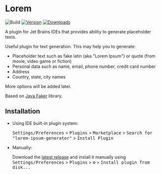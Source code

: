 # Lorem

![Build](https://github.com/alx-mag/lorem-ipsum-generator/workflows/Build/badge.svg)
[![Version](https://img.shields.io/jetbrains/plugin/v/PLUGIN_ID.svg)](https://plugins.jetbrains.com/plugin/alxmag.lorem)
[![Downloads](https://img.shields.io/jetbrains/plugin/d/PLUGIN_ID.svg)](https://plugins.jetbrains.com/plugin/alxmag.lorem)

A plugin for Jet Brains IDEs that provides ability to generate placeholder texts.

<!-- Plugin description -->
Useful plugin for text generation. This may help you to generate:
* Placeholder text such as fake latin (aka "Lorem Ipsum") or quote (from movie, video game or fiction) 
* Personal data such as name, email, phone number, credit card number
* Address
* Country, state, city names

More options will be added later.

Based on [Java Faker](https://github.com/DiUS/java-faker) library.
<!-- Plugin description end -->

## Installation

- Using IDE built-in plugin system:
  
  <kbd>Settings/Preferences</kbd> > <kbd>Plugins</kbd> > <kbd>Marketplace</kbd> > <kbd>Search for "lorem-ipsum-generator"</kbd> >
  <kbd>Install Plugin</kbd>
  
- Manually:

  Download the [latest release](https://github.com/alx-mag/lorem-ipsum-generator/releases/latest) and install it manually using
  <kbd>Settings/Preferences</kbd> > <kbd>Plugins</kbd> > <kbd>⚙️</kbd> > <kbd>Install plugin from disk...</kbd>
